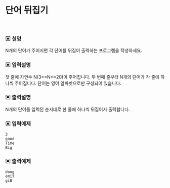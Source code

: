 # 단어 뒤집기

<br>

### ▣ 설명

N개의 단어가 주어지면 각 단어를 뒤집어 출력하는 프로그램을 작성하세요.

### ▣ 입력설명

첫 줄에 자연수 N(3<=N<=20)이 주어집니다.
두 번째 줄부터 N개의 단어가 각 줄에 하나씩 주어집니다. 단어는 영어 알파벳으로만 구성되어 있습니다.

### ▣ 출력설명

N개의 단어를 입력된 순서대로 한 줄에 하나씩 뒤집어서 출력합니다.

### ▣ 입력예제

```text
3
good
Time
Big
```

### ▣ 출력예제

```text
doog
emiT
giB
```
